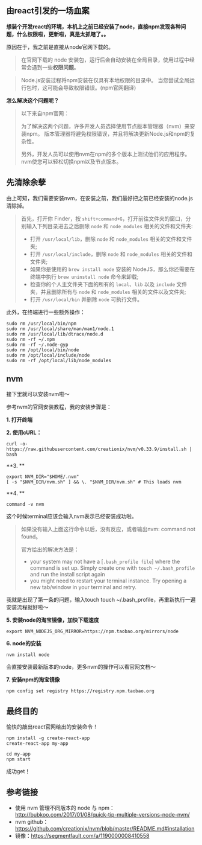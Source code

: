 ## 由react引发的一场血案

**想装个开发react的环境，本机上之前已经安装了node，直接npm发现各种问题，什么权限啦，更新啦，真是太抓瞎了。。**

原因在于，我之前是直接从node官网下载的。

> 在官网下载的 node 安装包，运行后会自动安装在全局目录，使用过程中经常会遇到一些**权限问题**。

> Node.js安装过程将npm安装在仅具有本地权限的目录中。 当您尝试全局运行包时，这可能会导致权限错误。(npm官网翻译)

**怎么解决这个问题呢？**

> 以下来自npm官网：
>
> 为了解决这两个问题，许多开发人员选择使用节点版本管理器（nvm）来安装npm。 版本管理器将避免权限错误，并且将解决更新Node.js和npm的复杂性。
>
> 另外，开发人员可以使用nvm在npm的多个版本上测试他们的应用程序。 nvm使您可以轻松切换npm以及节点版本。



## 先清除余孽

由上可知，我们需要安装nvm，在安装之前，我们最好把之前已经安装的node.js清除掉。

>首先，打开你 Finder，按 `shift+command+G`，打开前往文件夹的窗口，分别输入下列目录进去之后删除 `node` 和 `node_modules` 相关的文件和文件夹:
>
>- 打开 `/usr/local/lib`，删除 `node` 和 `node_modules` 相关的文件和文件夹;
>- 打开 `/usr/local/include`，删除 `node` 和 `node_modules` 相关的文件和文件夹;
>- 如果你是使用的 `brew install node` 安装的 NodeJS，那么你还需要在终端中执行 `brew uninstall node` 命令来卸载;
>- 检查你的个人主文件夹下面的所有的 `local`、`lib` 以及 `include` 文件夹，并且删除所有与 `node` 和 `node_modules` 相关的文件以及文件夹;
>- 打开 `/usr/local/bin` 并删除 `node` 可执行文件。

此外，在终端进行一些额外操作：

```shell
sudo rm /usr/local/bin/npm
sudo rm /usr/local/share/man/man1/node.1
sudo rm /usr/local/lib/dtrace/node.d
sudo rm -rf ~/.npm
sudo rm -rf ~/.node-gyp
sudo rm /opt/local/bin/node
sudo rm /opt/local/include/node
sudo rm -rf /opt/local/lib/node_modules
```



## nvm

接下里就可以安装nvm啦～

参考nvm的官网安装教程，我的安装步骤是：

**1. 打开终端**

**2. 使用cURL：**

```
curl -o- https://raw.githubusercontent.com/creationix/nvm/v0.33.9/install.sh | bash
```

**3. **

```
export NVM_DIR="$HOME/.nvm"
[ -s "$NVM_DIR/nvm.sh" ] && \. "$NVM_DIR/nvm.sh" # This loads nvm
```

**4. **

```
command -v nvm
```

这个时候terminal应该会输入nvm表示已经安装成功啦。

> 如果没有输入上面这行命令以后，没有反应，或者输出nvm: command not found。
>
> 官方给出的解决方法是：
>
> - your system may not have a [`.bash_profile file`] where the command is set up. Simply create one with `touch ~/.bash_profile` and run the install script again
> - you might need to restart your terminal instance. Try opening a new tab/window in your terminal and retry.

我就是出现了第一条的问题，输入touch touch ~/.bash_profile，再重新执行一遍安装流程就好啦～

**5. 安装node的淘宝镜像，加快下载速度**

```
export NVM_NODEJS_ORG_MIRROR=https://npm.taobao.org/mirrors/node
```

**6. node的安装**

```
nvm install node
```

会直接安装最新版本的node，更多nvm的操作可以看官网文档～

**7. 安装npm的淘宝镜像**

```
npm config set registry https://registry.npm.taobao.org
```



## 最终目的

愉快的敲出react官网给出的安装命令！

```
npm install -g create-react-app
create-react-app my-app

cd my-app
npm start
```

成功get！



## 参考链接

+ 使用 nvm 管理不同版本的 node 与 npm：http://bubkoo.com/2017/01/08/quick-tip-multiple-versions-node-nvm/
+ nvm github：https://github.com/creationix/nvm/blob/master/README.md#installation
+ 镜像：https://segmentfault.com/a/1190000008410558